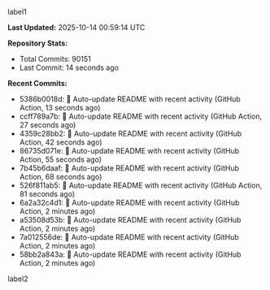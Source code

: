 
label1 
<!-- ACTIVITY_START -->
**Last Updated:** 2025-10-14 00:59:14 UTC

**Repository Stats:**
- Total Commits: 90151
- Last Commit: 14 seconds ago

**Recent Commits:**
- 5386b0018d: 🤖 Auto-update README with recent activity (GitHub Action, 13 seconds ago)
- ccff789a7b: 🤖 Auto-update README with recent activity (GitHub Action, 27 seconds ago)
- 4359c28bb2: 🤖 Auto-update README with recent activity (GitHub Action, 42 seconds ago)
- 86735d071e: 🤖 Auto-update README with recent activity (GitHub Action, 55 seconds ago)
- 7b45b6daaf: 🤖 Auto-update README with recent activity (GitHub Action, 68 seconds ago)
- 526f811ab5: 🤖 Auto-update README with recent activity (GitHub Action, 81 seconds ago)
- 6a2a32c4d1: 🤖 Auto-update README with recent activity (GitHub Action, 2 minutes ago)
- a53508d53b: 🤖 Auto-update README with recent activity (GitHub Action, 2 minutes ago)
- 7a012556de: 🤖 Auto-update README with recent activity (GitHub Action, 2 minutes ago)
- 58bb2a843a: 🤖 Auto-update README with recent activity (GitHub Action, 2 minutes ago)
<!-- ACTIVITY_END -->

label2
